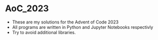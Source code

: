 # AoC_2023
* These are my solutions for the Advent of Code 2023
* All programs are written in Python and Jupyter Notebooks respectivly
* Try to avoid additional libraries. 
